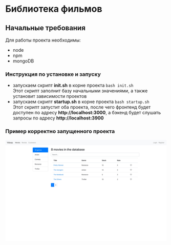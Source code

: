 # Библиотека фильмов
## Начальные требования
  Для работы проекта необходимы:
  * node
  * npm
  * mongoDB
   
### Инструкция по установке и запуску
* запускаем скрипт **init.sh** в корне проекта
`bash init.sh`
<br> Этот скрипт заполнит базу начальными значениями, а также установит зависимости проектов
* запускаем скрипт **startup.sh** в корне проекта `bash startup.sh`
  <br> Этот скрипт запустит оба проекта, после чего фронтенд будет доступен по адресу **http://localhost:3000**, а бэкенд будет слушать запросы по адресу **http://localhost:3900**
  
### Пример корректно запущенного проекта

![project screenshot](resources/screenshot/init.jpg "frontend screenshot")